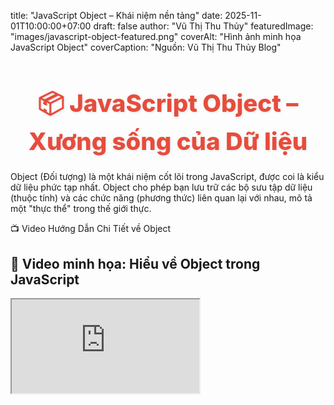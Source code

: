 title: "JavaScript Object – Khái niệm nền tảng" date: 2025-11-01T10:00:00+07:00 draft: false author: "Vũ Thị Thu Thủy" featuredImage: "images/javascript-object-featured.png" coverAlt: "Hình ảnh minh họa JavaScript Object" coverCaption: "Nguồn: Vũ Thị Thu Thủy Blog"

<h1 align="center" style="color:#e74c3c; font-size:2.4rem; font-weight:800; text-shadow:1px 1px 4px rgba(0,0,0,0.1);">
📦 JavaScript Object – Xương sống của Dữ liệu
</h1>

Object (Đối tượng) là một khái niệm cốt lõi trong JavaScript, được coi là kiểu dữ liệu phức tạp nhất. Object cho phép bạn lưu trữ các bộ sưu tập dữ liệu (thuộc tính) và các chức năng (phương thức) liên quan lại với nhau, mô tả một "thực thể" trong thế giới thực.

📺 Video Hướng Dẫn Chi Tiết về Object

<!-- Nhúng video YouTube: https://www.youtube.com/watch?v=lo7o91qLzxc -->

<div class="video-wrapper">
  <h2>🎥 Video minh họa: Hiểu về Object trong JavaScript</h2>
  <div class="video-container">
    <iframe src="https://www.youtube.com/embed/lo7o91qLzxc" 
      title="Hiểu về Object trong JavaScript"
      allowfullscreen>
    </iframe>
  </div>
</div>


